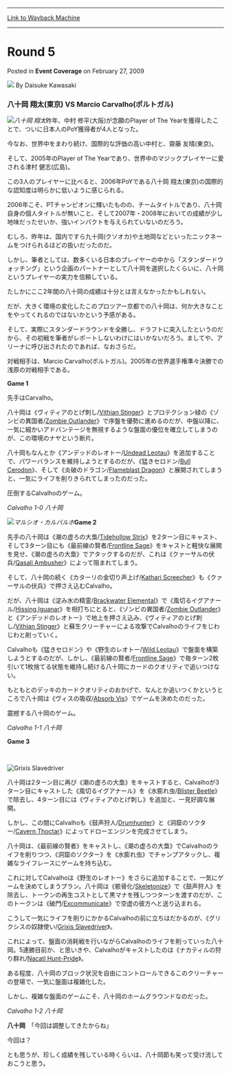 
---
[Link to Wayback Machine](https://web.archive.org/web/20220525072353/https://magic.wizards.com/en/articles/archive/event-coverage/round-5-2009-02-27)

[_metadata_:author]:- "Daisuke Kawasaki"
[_metadata_:description]:- "八十岡 翔太(東京) VS Marcio Carvalho(ポルトガル) 八十岡 翔太昨年、中村 修平(大阪)が念願のPlayer of The Yearを獲得したことで、ついに日本人のPoY獲得者が4人となった。 今なお、世界中をまわり続け、国際的な評価の高い中村と、齋藤 友晴(東京)。 そして、2005年のPlayer of The Yearであり、世界中のマジックプレイヤーに愛される津村 健志(広島)。 この3人のプレイヤーに比べると、2006年PoYである八十岡 翔太(東京)の国際的な認知度は明らかに低いように感じられる。 2006年こそ、PTチャンピオンに輝いたものの、チームタイトルであり、八十岡自身の個人タイトルが無いこと、そして2007年・2008年においての成績が少し地味だったせいか、強いインパクトを与えられていないのだろう。"
[_metadata_:generator]:- "Drupal 7 (http://drupal.org)"
[_metadata_:node]:- "507256"
[_metadata_:publish_date]:- "2009-02-27"
[_metadata_:source]:- "div-main-content"
[_metadata_:title]:- "Round 5"
[_metadata_:wayback_capture_timestamp]:- "2022-05-25 07:23:53"
[_metadata_:wayback_raw_url]:- "https://web.archive.org/web/20220525072353id_/https://magic.wizards.com/en/articles/archive/event-coverage/round-5-2009-02-27"
[_metadata_:wayback_url]:- "https://magic.wizards.com/en/articles/archive/event-coverage/round-5-2009-02-27"
---


Round 5
=======



 Posted in **Event Coverage**
 on February 27, 2009 






![](https://media.magic.wizards.com/styles/auth_small/public/generic-avatar-150_8.png)
By Daisuke Kawasaki












### 八十岡 翔太(東京) VS Marcio Carvalho(ポルトガル)


![](https://media.magic.wizards.com/image_legacy_migration/mtg/images/daily/events/ptkyo09/R5_80.jpg)*八十岡 翔太*昨年、中村 修平(大阪)が念願のPlayer of The Yearを獲得したことで、ついに日本人のPoY獲得者が4人となった。


今なお、世界中をまわり続け、国際的な評価の高い中村と、齋藤 友晴(東京)。


そして、2005年のPlayer of The Yearであり、世界中のマジックプレイヤーに愛される津村 健志(広島)。


この3人のプレイヤーに比べると、2006年PoYである八十岡 翔太(東京)の国際的な認知度は明らかに低いように感じられる。


2006年こそ、PTチャンピオンに輝いたものの、チームタイトルであり、八十岡自身の個人タイトルが無いこと、そして2007年・2008年においての成績が少し地味だったせいか、強いインパクトを与えられていないのだろう。


むしろ、昨年は、国内ですら九十岡(クソオカ)や土地岡などといったニックネームをつけられるほどの扱いだったのだ。


しかし、筆者としては、数多くいる日本のプレイヤーの中から「スタンダードウォッチング」という企画のパートナーとして八十岡を選択したくらいに、八十岡というプレイヤーの実力を信頼している。


たしかにここ2年間の八十岡の成績は十分とは言えなかったかもしれない。


だが、大きく環境の変化したこのプロツアー京都での八十岡は、何か大きなことをやってくれるのではないかという予感がある。


そして、実際にスタンダードラウンドを全勝し、ドラフトに突入したというのだから、その初戦を筆者がレポートしないわけにはいかないだろう。ましてや、アリーナに呼び出されたのであれば、なおさらだ。


対戦相手は、Marcio Carvalho(ポルトガル)。2005年の世界選手権準々決勝での浅原の対戦相手である。


**Game 1**


先手はCarvalho。


八十岡は《ヴィティアのとげ刺し/[Vithian Stinger](https://gatherer.wizards.com/Pages/Card/Details.aspx?name=Vithian+Stinger)》とプロテクション緑の《ゾンビの異国者/[Zombie Outlander](https://gatherer.wizards.com/Pages/Card/Details.aspx?name=Zombie+Outlander)》で序盤を優勢に進めるのだが、中盤以降に、一気に細かいアドバンテージを無視するような盤面の優位を確立してしまうのが、この環境のナヤという断片。


八十岡もなんとか《アンデッドのレオトー/[Undead Leotau](https://gatherer.wizards.com/Pages/Card/Details.aspx?name=Undead+Leotau)》を追加することで、パワーバランスを維持しようとするのだが、《猛きセロドン/[Bull Cerodon](https://gatherer.wizards.com/Pages/Card/Details.aspx?name=Bull+Cerodon)》、そして《炎破のドラゴン/[Flameblast Dragon](https://gatherer.wizards.com/Pages/Card/Details.aspx?name=Flameblast+Dragon)》と展開されてしまうと、一気にライフを削りきられてしまったのだった。


圧倒するCalvalhoのゲーム。


*Calvalho 1-0 八十岡*


![](https://media.magic.wizards.com/image_legacy_migration/mtg/images/daily/events/ptkyo09/R5_C.jpg)*マルシオ・カルバルホ***Game 2**


先手の八十岡は《潮の虚ろの大梟/[Tidehollow Strix](https://gatherer.wizards.com/Pages/Card/Details.aspx?name=Tidehollow+Strix)》を2ターン目にキャスト、そして3ターン目にも《最前線の賢者/[Frontline Sage](https://gatherer.wizards.com/Pages/Card/Details.aspx?name=Frontline+Sage)》をキャストと軽快な展開を見せ、《潮の虚ろの大梟》でアタックするのだが、これは《クァーサルの伏兵/[Qasali Ambusher](https://gatherer.wizards.com/Pages/Card/Details.aspx?name=Qasali+Ambusher)》によって阻まれてしまう。


そして、八十岡の続く《カターリの金切り声上げ/[Kathari Screecher](https://gatherer.wizards.com/Pages/Card/Details.aspx?name=Kathari+Screecher)》も《クァーサルの伏兵》で押さえ込むCalvalho。


だが、八十岡は《淀み水の精霊/[Brackwater Elemental](https://gatherer.wizards.com/Pages/Card/Details.aspx?name=Brackwater+Elemental)》で《風切るイグアナール/[Hissing Iguanar](https://gatherer.wizards.com/Pages/Card/Details.aspx?name=Hissing+Iguanar)》を相打ちにとると、《ゾンビの異国者/[Zombie Outlander](https://gatherer.wizards.com/Pages/Card/Details.aspx?name=Zombie+Outlander)》と《アンデッドのレオトー》で地上を押さえ込み、《ヴィティアのとげ刺し/[Vithian Stinger](https://gatherer.wizards.com/Pages/Card/Details.aspx?name=Vithian+Stinger)》と蘇生クリーチャーによる攻撃でCalvalhoのライフをじわじわと削っていく。


Calvalhoも《猛きセロドン》や《野生のレオトー/[Wild Leotau](https://gatherer.wizards.com/Pages/Card/Details.aspx?name=Wild+Leotau)》で盤面を構築しようとするのだが、しかし、《最前線の賢者/[Frontline Sage](https://gatherer.wizards.com/Pages/Card/Details.aspx?name=Frontline+Sage)》で毎ターン2枚引いて1枚捨てる状態を維持し続ける八十岡にカードのクオリティで追いつけない。


もともとのデッキのカードクオリティのおかげで、なんとか追いつくかというところで八十岡は《ヴィスの吸収/[Absorb Vis](https://gatherer.wizards.com/Pages/Card/Details.aspx?name=Absorb+Vis)》でゲームを決めたのだった。


震撼する八十岡のゲーム。


*Calvalho 1-1 八十岡*


**Game 3**


 



![Grixis Slavedriver](http://gatherer.wizards.com/Handlers/Image.ashx?type=card&name=Grixis+Slavedriver)

八十岡は2ターン目に再び《潮の虚ろの大梟》をキャストすると、Calvalhoが3ターン目にキャストした《風切るイグアナール》を《水膨れ虫/[Blister Beetle](https://gatherer.wizards.com/Pages/Card/Details.aspx?name=Blister+Beetle)》で除去し、4ターン目には《ヴィティアのとげ刺し》を追加と、一見好調な展開。


しかし、この間にCalvalhoも《鼓声狩人/[Drumhunter](https://gatherer.wizards.com/Pages/Card/Details.aspx?name=Drumhunter)》と《洞窟のソクター/[Cavern Thoctar](https://gatherer.wizards.com/Pages/Card/Details.aspx?name=Cavern+Thoctar)》によってドローエンジンを完成させてしまう。


八十岡は、《最前線の賢者》をキャストし、《潮の虚ろの大梟》でCalvalhoのライフを削りつつ、《洞窟のソクター》を《水膨れ虫》でチャンプアタックし、複雑なライフレースにゲームを持ち込む。


これに対してCalvalhoは《野生のレオトー》をさらに追加することで、一気にゲームを決めてしまうプラン。八十岡は《骸骨化/[Skeletonize](https://gatherer.wizards.com/Pages/Card/Details.aspx?name=Skeletonize)》で《鼓声狩人》を除去し、トークンの再生コストとして黒マナを残しつつターンを渡すのだが、このトークンは《破門/[Excommunicate](https://gatherer.wizards.com/Pages/Card/Details.aspx?name=Excommunicate)》で空虚の彼方へと送り込まれる。


こうして一気にライフを削りにかかるCalvalhoの前に立ちはだかるのが、《グリクシスの奴隷使い/[Grixis Slavedriver](https://gatherer.wizards.com/Pages/Card/Details.aspx?name=Grixis+Slavedriver)》。


これによって、盤面の消耗戦を行いながらCalvalhoのライフを削っていった八十岡。5連勝目前か、と思いきや、Calvalhoがキャストしたのは《ナカティルの狩り群れ/[Nacatl Hunt-Pride](https://gatherer.wizards.com/Pages/Card/Details.aspx?name=Nacatl+Hunt-Pride)》。


ある程度、八十岡のブロック状況を自由にコントロールできるこのクリーチャーの登場で、一気に盤面は複雑化した。


しかし、複雑な盤面のゲームこそ、八十岡のホームグラウンドなのだった。


*Calvalho 1-2 八十岡*


**八十岡**　「今回は調整してきたからね」


今回は？


とも思うが、珍しく成績を残している時くらいは、八十岡節も笑って受け流しておこうと思う。








